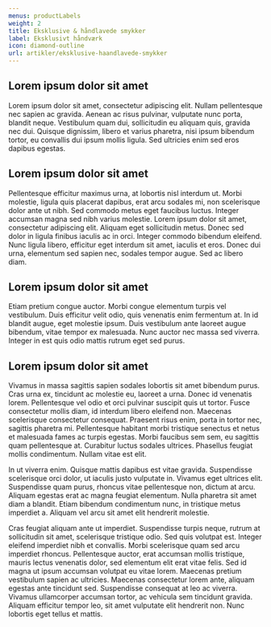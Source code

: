 ```yaml
---
menus: productLabels
weight: 2
title: Eksklusive & håndlavede smykker
label: Eksklusivt håndværk
icon: diamond-outline
url: artikler/eksklusive-haandlavede-smykker
---
```


## Lorem ipsum dolor sit amet

Lorem ipsum dolor sit amet, consectetur adipiscing elit. Nullam pellentesque nec
sapien ac gravida. Aenean ac risus pulvinar, vulputate nunc porta, blandit
neque. Vestibulum quam dui, sollicitudin eu aliquam quis, gravida nec dui.
Quisque dignissim, libero et varius pharetra, nisi ipsum bibendum tortor, eu
convallis dui ipsum mollis ligula. Sed ultricies enim sed eros dapibus egestas.

## Lorem ipsum dolor sit amet

Pellentesque efficitur maximus urna, at lobortis nisl interdum ut. Morbi
molestie, ligula quis placerat dapibus, erat arcu sodales mi, non scelerisque
dolor ante ut nibh. Sed commodo metus eget faucibus luctus. Integer accumsan
magna sed nibh varius molestie. Lorem ipsum dolor sit amet, consectetur
adipiscing elit. Aliquam eget sollicitudin metus. Donec sed dolor in ligula
finibus iaculis ac in orci. Integer commodo bibendum eleifend. Nunc ligula
libero, efficitur eget interdum sit amet, iaculis et eros. Donec dui urna,
elementum sed sapien nec, sodales tempor augue. Sed ac libero diam.

## Lorem ipsum dolor sit amet

Etiam pretium congue auctor. Morbi congue elementum turpis vel vestibulum. Duis
efficitur velit odio, quis venenatis enim fermentum at. In id blandit augue,
eget molestie ipsum. Duis vestibulum ante laoreet augue bibendum, vitae tempor
ex malesuada. Nunc auctor nec massa sed viverra. Integer in est quis odio mattis
rutrum eget sed purus.

## Lorem ipsum dolor sit amet

Vivamus in massa sagittis sapien sodales lobortis sit amet bibendum purus. Cras
urna ex, tincidunt ac molestie eu, laoreet a urna. Donec id venenatis lorem.
Pellentesque vel odio et orci pulvinar suscipit quis ut tortor. Fusce
consectetur mollis diam, id interdum libero eleifend non. Maecenas scelerisque
consectetur consequat. Praesent risus enim, porta in tortor nec, sagittis
pharetra mi. Pellentesque habitant morbi tristique senectus et netus et
malesuada fames ac turpis egestas. Morbi faucibus sem sem, eu sagittis quam
pellentesque at. Curabitur luctus sodales ultrices. Phasellus feugiat mollis
condimentum. Nullam vitae est elit.

In ut viverra enim. Quisque mattis dapibus est vitae gravida. Suspendisse
scelerisque orci dolor, ut iaculis justo vulputate in. Vivamus eget ultrices
elit. Suspendisse quam purus, rhoncus vitae pellentesque non, dictum at arcu.
Aliquam egestas erat ac magna feugiat elementum. Nulla pharetra sit amet diam a
blandit. Etiam bibendum condimentum nunc, in tristique metus imperdiet a.
Aliquam vel arcu sit amet elit hendrerit molestie.

Cras feugiat aliquam ante ut imperdiet. Suspendisse turpis neque, rutrum at
sollicitudin sit amet, scelerisque tristique odio. Sed quis volutpat est.
Integer eleifend imperdiet nibh et convallis. Morbi scelerisque quam sed arcu
imperdiet rhoncus. Pellentesque auctor, erat accumsan mollis tristique, mauris
lectus venenatis dolor, sed elementum elit erat vitae felis. Sed id magna ut
ipsum accumsan volutpat eu vitae lorem. Maecenas pretium vestibulum sapien ac
ultricies. Maecenas consectetur lorem ante, aliquam egestas ante tincidunt sed.
Suspendisse consequat at leo ac viverra. Vivamus ullamcorper accumsan tortor, ac
vehicula sem tincidunt gravida. Aliquam efficitur tempor leo, sit amet vulputate
elit hendrerit non. Nunc lobortis eget tellus et mattis.
